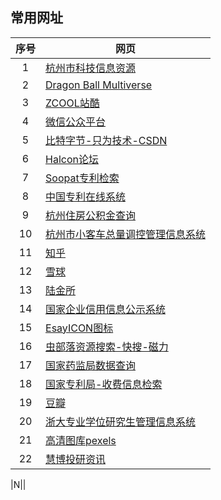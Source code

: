 ## 常用网址

|序号|网页|
|:--:|----|
|1|[杭州市科技信息资源](http://qbs.hznet.com.cn/bbs/)|
|2|[Dragon Ball Multiverse](http://www.dragonball-multiverse.com/cn/chapters.html)|
|3|[ZCOOL站酷](http://www.zcool.com.cn/)|
|4|[微信公众平台](https://mp.weixin.qq.com/cgi-bin/loginpage?t=wxm2-login&lang=zh_CN)|
|5|[比特字节-只为技术-CSDN](http://blog.csdn.net/bitezijie/)|
|6|[Halcon论坛](http://www.ihalcon.com/)|
|7|[Soopat专利检索](http://www.soopat.com/)|
|8|[中国专利在线系统](http://www.cponline.gov.cn/)|
|9|[杭州住房公积金查询](http://xxgk.hzgjj.gov.cn:8080/WebAccounts/pages/per/login.jsp)|
|10|[杭州市小客车总量调控管理信息系统](http://xkctk.hzcb.gov.cn/)|
|11|[知乎](http://zhihu.com/people/lencue)|
|12|[雪球](http://xueqiu.com/lencue)|
|13|[陆金所](https://www.lu.com/)|
|14|[国家企业信用信息公示系统](http://www.gsxt.gov.cn/index.html)|
|15|[EsayICON图标](http://www.easyicon.net/)|
|16|[虫部落资源搜索-快搜-磁力](http://magnet.chongbuluo.com/)|
|17|[国家药监局数据查询](http://app1.sfda.gov.cn/datasearch/face3/dir.html)|
|18|[国家专利局-收费信息检索](http://app.sipo.gov.cn:8080/searchfee/searchfee.jsp)|
|19|[豆瓣](https://www.douban.com/people/lencue/)|
|20|[浙大专业学位研究生管理信息系统](http://zyxw.zju.edu.cn/PDGManager/)|
|21|[高清图库pexels](https://www.pexels.com/)|
|22|[慧博投研资讯](http://www.hibor.com.cn/)|

|N|[]()|
